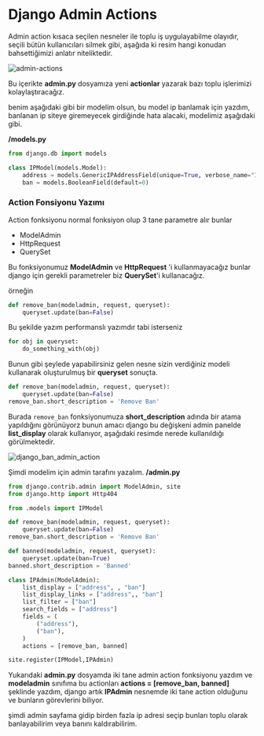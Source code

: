 # Django Admin Actions

Admin action kısaca seçilen nesneler ile toplu iş uygulayabilme olayıdır, seçili bütün kullanıcıları silmek gibi, aşağıda ki resim hangi konudan bahsettiğimizi anlatır niteliktedir.

![admin-actions](https://www.coogger.com/media/images/admin-actions.png?style=center)

Bu içerikte **admin.py** dosyamıza yeni **actionlar** yazarak bazı toplu işlerimizi kolaylaştıracağız.

benim aşağıdaki gibi bir modelim olsun, bu model ip banlamak için yazdım, banlanan ip siteye giremeyecek girdiğinde hata alacaki, modelimiz aşağıdaki gibi.

**/models.py**

```python
from django.db import models

class IPModel(models.Model):
    address = models.GenericIPAddressField(unique=True, verbose_name="Ip address")
    ban = models.BooleanField(default=0)
```

### Action Fonsiyonu Yazımı
Action fonksiyonu normal fonksiyon olup 3 tane parametre alır bunlar
- ModelAdmin
- HttpRequest
- QuerySet

Bu fonksiyonumuz **ModelAdmin** ve **HttpRequest** 'i kullanmayacağız bunlar django için gerekli parametreler biz **QuerySet**'i kullanacağız.

örneğin
```python
def remove_ban(modeladmin, request, queryset):
    queryset.update(ban=False)
```
Bu şekilde yazım performanslı yazımdır tabi isterseniz

```python
for obj in queryset:
    do_something_with(obj)
```

Bunun gibi şeylede yapabilirsiniz gelen nesne sizin verdiğiniz modeli kullanarak oluşturulmuş bir **queryset** sonuçta.

```python
def remove_ban(modeladmin, request, queryset):
    queryset.update(ban=False)
remove_ban.short_description = 'Remove Ban'
```

Burada `remove_ban` fonksiyonumuza **short_description** adında bir atama yapıldığını görünüyorz bunun amacı django bu değişkeni admin panelde **list_display** olarak kullanıyor, aşağıdaki resimde nerede kullanıldığı görülmektedir.

![django_ban_admin_action](https://www.coogger.com/media/images/django_ban_admin_action.PNG?style=center)

Şimdi modelim için admin tarafını yazalım.
**/admin.py**

```python
from django.contrib.admin import ModelAdmin, site
from django.http import Http404

from .models import IPModel

def remove_ban(modeladmin, request, queryset):
    queryset.update(ban=False)
remove_ban.short_description = 'Remove Ban'

def banned(modeladmin, request, queryset):
    queryset.update(ban=True)
banned.short_description = 'Banned'

class IPAdmin(ModelAdmin):
    list_display = ["address", , "ban"]
    list_display_links = ["address",, "ban"]
    list_filter = ["ban"]
    search_fields = ["address"]
    fields = (
        ("address"),
        ("ban"),
    )
    actions = [remove_ban, banned]

site.register(IPModel,IPAdmin)
```
Yukarıdaki **admin.py** dosyamda iki tane admin action fonksiyonu yazdım ve **modeladmin** sınıfıma bu actionları **actions = [remove_ban, banned]** şeklinde yazdım, django artık **IPAdmin** nesnemde iki tane action olduğunu ve bunların görevlerini biliyor.

şimdi admin sayfama gidip birden fazla ip adresi seçip bunları toplu olarak banlayabilirim veya banını kaldırabilirim.
